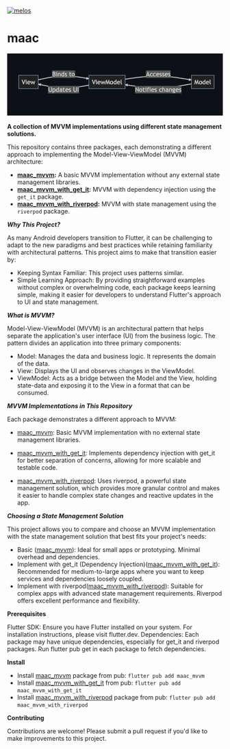 [![melos](https://img.shields.io/badge/maintained%20with-melos-f700ff.svg?style=flat-square)](https://github.com/invertase/melos)
# maac
![maac_mvvm](https://github.com/MinhMark123123/maac/blob/main/resources/mvvm.png)

**A collection of MVVM implementations using different state management solutions.**

This repository contains three packages, each demonstrating a different approach to implementing the Model-View-ViewModel (MVVM) architecture:

* **[maac_mvvm](https://github.com/MinhMark123123/maac/tree/main/packages/maac_mvvm):** A basic MVVM implementation without any external state management libraries.
* **[maac_mvvm_with_get_it](https://github.com/MinhMark123123/maac/tree/main/packages/maac_mvvm_with_get_it):** MVVM with dependency injection using the `get_it` package.
* **[maac_mvvm_with_riverpod](https://github.com/MinhMark123123/maac/tree/main/packages/maac_mvvm_with_riverpod):** MVVM with state management using the `riverpod` package.

***Why This Project?***

As many Android developers transition to Flutter, it can be challenging to adapt to the new paradigms and best practices while retaining familiarity with architectural patterns. This project aims to make that transition easier by:

- Keeping Syntax Familiar: This project uses patterns similar.
- Simple Learning Approach: By providing straightforward examples without complex or overwhelming code, each package keeps learning simple, making it easier for developers to understand Flutter's approach to UI and state management.

***What is MVVM?***

Model-View-ViewModel (MVVM) is an architectural pattern that helps separate the application's user interface (UI) from the business logic. The pattern divides an application into three primary components:

- Model: Manages the data and business logic. It represents the domain of the data.
- View: Displays the UI and observes changes in the ViewModel.
- ViewModel: Acts as a bridge between the Model and the View, holding state-data and exposing it to the View in a format that can be consumed.

***MVVM Implementations in This Repository***

Each package demonstrates a different approach to MVVM:

- [maac_mvvm](https://github.com/MinhMark123123/maac/tree/main/packages/maac_mvvm): Basic MVVM implementation with no external state management libraries. 

- [maac_mvvm_with_get_it](https://github.com/MinhMark123123/maac/tree/main/packages/maac_mvvm_with_get_it): Implements dependency injection with get_it for better separation of concerns, allowing for more scalable and testable code.

- [maac_mvvm_with_riverpod](https://github.com/MinhMark123123/maac/tree/main/packages/maac_mvvm_with_riverpod): Uses riverpod, a powerful state management solution, which provides more granular control and makes it easier to handle complex state changes and reactive updates in the app.

***Choosing a State Management Solution***

This project allows you to compare and choose an MVVM implementation with the state management solution that best fits your project's needs:

- Basic ([maac_mvvm](https://github.com/MinhMark123123/maac/tree/main/packages/maac_mvvm)): Ideal for small apps or prototyping. Minimal overhead and dependencies.
- Implement with get_it (Dependency Injection)([maac_mvvm_with_get_it](https://github.com/MinhMark123123/maac/tree/main/packages/maac_mvvm_with_get_it)): Recommended for medium-to-large apps where you want to keep services and dependencies loosely coupled.
- Implement with riverpod([maac_mvvm_with_riverpod](https://github.com/MinhMark123123/maac/tree/main/packages/maac_mvvm_with_riverpod)): Suitable for complex apps with advanced state management requirements. Riverpod offers excellent performance and flexibility.

**Prerequisites**

Flutter SDK: Ensure you have Flutter installed on your system. For installation instructions, please visit flutter.dev.
Dependencies: Each package may have unique dependencies, especially for get_it and riverpod packages. Run flutter pub get in each package to fetch dependencies.

**Install**

- Install [maac_mvvm](https://github.com/MinhMark123123/maac/tree/main/packages/maac_mvvm) package from pub: ```flutter pub add maac_mvvm```
- Install [maac_mvvm_with_get_it](https://github.com/MinhMark123123/maac/tree/main/packages/maac_mvvm_with_get_it) from pub: ```flutter pub add maac_mvvm_with_get_it```
- Install [maac_mvvm_with_riverpod](https://github.com/MinhMark123123/maac/tree/main/packages/maac_mvvm_with_riverpod) package from pub: ```flutter pub add maac_mvvm_with_riverpod```

**Contributing**

Contributions are welcome! Please submit a pull request if you'd like to make improvements to this project.

